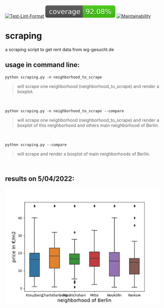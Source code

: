[![Test-Lint-Format](https://github.com/aurelpere/python-scraping-flatrent/actions/workflows/main.yml/badge.svg)](https://github.com/aurelpere/python-scraping-flatrent/actions/workflows/main.yml) ![test-coverage badge](./coverage-badge.svg) [![Maintainability](https://api.codeclimate.com/v1/badges/26af1febe301da20bc2b/maintainability)](https://codeclimate.com/github/aurelpere/python-scraping-flatrent/maintainability)

# scraping
a scraping script to get rent data from wg-gesucht.de

## usage in command line:<br>
`python scraping.py -n neighborhood_to_scrape`<br>
>will scrape one neighborhood (neighborhood_to_scrape) and render a boxplot.   
<br>

`python scraping.py -n neighborhood_to_scrape --compare`<br>
>will scrape one neighborhood (neighborhood_to_scrape) and render a boxplot of this neighborhood and others main neighborhood of Berlin.   
<br>

`python scraping.py --compare`<br>
>will scrape and render a boxplot of main neighborhoods of Berlin.   
<br>

## results on 5/04/2022:<br>

<p align="center">
  <img src="boxplot_scraping.png" width="600" title="rent boxplot">
</p>
